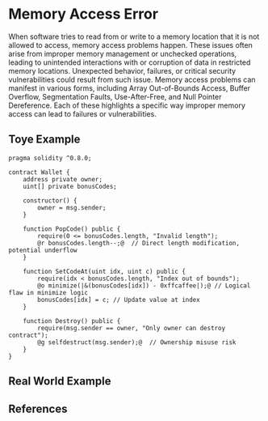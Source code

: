 # Memory Access Error
When software tries to read from or write to a memory location that it is not allowed to access, memory access problems happen. These issues often arise from improper memory management or unchecked operations, leading to unintended interactions with or corruption of data in restricted memory locations. Unexpected behavior, failures, or critical security vulnerabilities could result from such issue. Memory access problems can manifest in various forms, including Array Out-of-Bounds Access, Buffer Overflow, Segmentation Faults, Use-After-Free, and Null Pointer Dereference. Each of these highlights a specific way improper memory access can lead to failures or vulnerabilities.
## Toye Example
```Solidity
pragma solidity ^0.8.0;

contract Wallet {
    address private owner;  
    uint[] private bonusCodes;  

    constructor() {
        owner = msg.sender;  
    }

    function PopCode() public {
        require(0 <= bonusCodes.length, "Invalid length");
        @r bonusCodes.length--;@  // Direct length modification, potential underflow
    }

    function SetCodeAt(uint idx, uint c) public {
        require(idx < bonusCodes.length, "Index out of bounds");
        @o minimize(|&(bonusCodes[idx]) - 0xffcaffee|);@ // Logical flaw in minimize logic
        bonusCodes[idx] = c; // Update value at index
    }

    function Destroy() public {
        require(msg.sender == owner, "Only owner can destroy contract");
        @g selfdestruct(msg.sender);@  // Ownership misuse risk
    }
}
```
## Real World Example
## References
